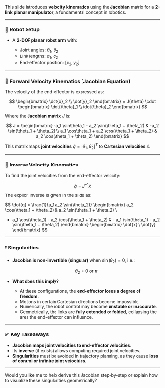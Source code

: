 This slide introduces **velocity kinematics** using the **Jacobian** matrix for a **2-link planar manipulator**, a fundamental concept in robotics.

---

### 🔧 **Robot Setup**

* A **2-DOF planar robot arm** with:

  * Joint angles: $\theta_1$, $\theta_2$
  * Link lengths: $a_1$, $a_2$
  * End-effector position: $[x_2, y_2]$

---

### 🔹 **Forward Velocity Kinematics (Jacobian Equation)**

The velocity of the end-effector is expressed as:

$$
\begin{bmatrix}
\dot{x}_2 \\
\dot{y}_2
\end{bmatrix}
= J(\theta) \cdot
\begin{bmatrix}
\dot{\theta}_1 \\
\dot{\theta}_2
\end{bmatrix}
$$

Where the **Jacobian matrix** $J$ is:

$$
J =
\begin{bmatrix}
-a_1 \sin\theta_1 - a_2 \sin(\theta_1 + \theta_2) & -a_2 \sin(\theta_1 + \theta_2) \\
a_1 \cos\theta_1 + a_2 \cos(\theta_1 + \theta_2) & a_2 \cos(\theta_1 + \theta_2)
\end{bmatrix}
$$

This matrix maps **joint velocities** $\dot{q} = [\dot{\theta}_1, \dot{\theta}_2]^T$ to **Cartesian velocities** $\dot{x}$.

---

### 🔁 **Inverse Velocity Kinematics**

To find the joint velocities from the end-effector velocity:

$$
\dot{q} = J^{-1} \dot{x}
$$

The explicit inverse is given in the slide as:

$$
\dot{q} = \frac{1}{a_1 a_2 \sin(\theta_2)}
\begin{bmatrix}
a_2 \cos(\theta_1 + \theta_2) & a_2 \sin(\theta_1 + \theta_2) \\
- a_1 \cos(\theta_1) - a_2 \cos(\theta_1 + \theta_2) & - a_1 \sin(\theta_1) - a_2 \sin(\theta_1 + \theta_2)
\end{bmatrix}
\begin{bmatrix}
\dot{x} \\
\dot{y}
\end{bmatrix}
$$

---

### ❗ **Singularities**

* **Jacobian is non-invertible (singular)** when $\sin(\theta_2) = 0$, i.e.:

  $$
  \theta_2 = 0 \text{ or } \pi
  $$

* **What does this imply?**

  * At these configurations, the **end-effector loses a degree of freedom**.
  * Motions in certain Cartesian directions become impossible.
  * Numerically, the robot control may become **unstable or inaccurate**.
  * Geometrically, the links are **fully extended or folded**, collapsing the area the end-effector can influence.

---

### ✅ Key Takeaways

* **Jacobian maps joint velocities to end-effector velocities**.
* Its **inverse** (if exists) allows computing required joint velocities.
* **Singularities** must be avoided in trajectory planning, as they cause **loss of control or infinite joint velocities**.

---

Would you like me to help derive this Jacobian step-by-step or explain how to visualize these singularities geometrically?
